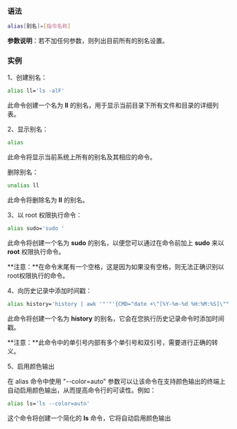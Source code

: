 ### 语法

```bash
alias[别名]=[指令名称]
```

**参数说明**：若不加任何参数，则列出目前所有的别名设置。

### 实例

1、创建别名：

```bash
alias ll='ls -alF'
```

此命令创建一个名为 **ll** 的别名，用于显示当前目录下所有文件和目录的详细列表。

2、显示别名：

```bash
alias
```

此命令将显示当前系统上所有的别名及其相应的命令。

删除别名：

```bash
unalias ll
```

此命令将删除名为 **ll** 的别名。

3、以 root 权限执行命令：

```bash
alias sudo='sudo '
```

此命令将创建一个名为 **sudo** 的别名，以便您可以通过在命令前加上 **sudo** 来以 **root** 权限执行命令。

**注意：**在命令末尾有一个空格，这是因为如果没有空格，则无法正确识别以root权限执行的命令。

4、向历史记录中添加时间戳：

```bash
alias history='history | awk '"'"'{CMD="date +\"[%Y-%m-%d %H:%M:%S]\""; print CMD " " $0 }'"'"' | cut -c 29-'
```

此命令将创建一个名为 **history** 的别名，它会在您执行历史记录命令时添加时间戳。



**注意：**此命令中的单引号内部有多个单引号和双引号，需要进行正确的转义。

5、启用颜色输出

在 alias 命令中使用 "--color=auto" 参数可以让该命令在支持颜色输出的终端上自动启用颜色输出，从而提高命令行的可读性。例如：

```bash
alias ls='ls --color=auto'
```

这个命令将创建一个简化的 **ls** 命令，它将自动启用颜色输出